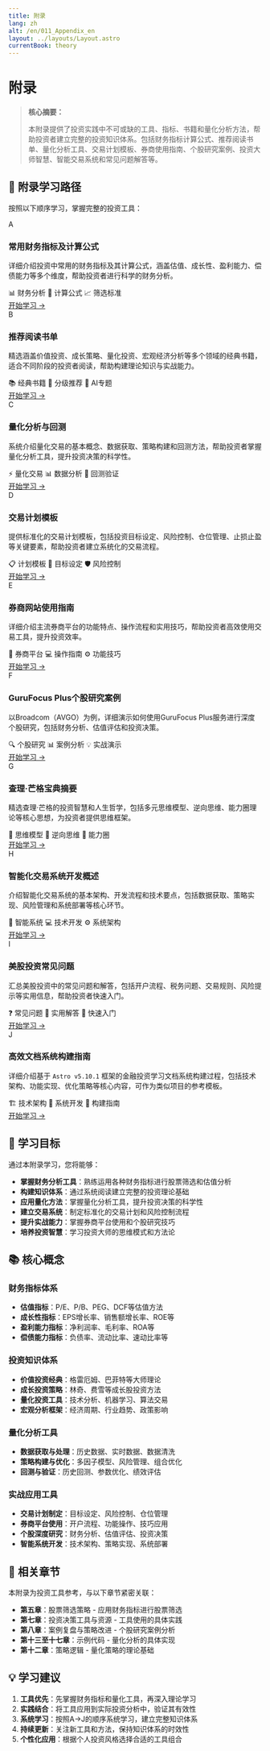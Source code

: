 ```yaml
---
title: 附录
lang: zh
alt: /en/011_Appendix_en
layout: ../layouts/Layout.astro
currentBook: theory
---
```


# 附录

> **核心摘要：**
> 
> 本附录提供了投资实践中不可或缺的工具、指标、书籍和量化分析方法，帮助投资者建立完整的投资知识体系。包括财务指标计算公式、推荐阅读书单、量化分析工具、交易计划模板、券商使用指南、个股研究案例、投资大师智慧、智能交易系统和常见问题解答等。

## 📖 附录学习路径

按照以下顺序学习，掌握完整的投资工具：

<div class="chapters-grid">
  <div class="chapter-card">
    <div class="chapter-header">
      <span class="chapter-number">A</span>
      <h3>常用财务指标及计算公式</h3>
    </div>
    <p>详细介绍投资中常用的财务指标及其计算公式，涵盖估值、成长性、盈利能力、偿债能力等多个维度，帮助投资者进行科学的财务分析。</p>
    <div class="chapter-features">
      <span class="feature-tag">📊 财务分析</span>
      <span class="feature-tag">🧮 计算公式</span>
      <span class="feature-tag">📈 筛选标准</span>
    </div>
    <a href="/011_Appendix/A.1_Financial_Indicators_and_Formulas_CN" class="chapter-link">开始学习 →</a>
  </div>

  <div class="chapter-card">
    <div class="chapter-header">
      <span class="chapter-number">B</span>
      <h3>推荐阅读书单</h3>
    </div>
    <p>精选涵盖价值投资、成长策略、量化投资、宏观经济分析等多个领域的经典书籍，适合不同阶段的投资者阅读，帮助构建理论知识与实战能力。</p>
    <div class="chapter-features">
      <span class="feature-tag">📚 经典书籍</span>
      <span class="feature-tag">🎯 分级推荐</span>
      <span class="feature-tag">🤖 AI专题</span>
    </div>
    <a href="/011_Appendix/B.1_Recommended_Reading_List_CN" class="chapter-link">开始学习 →</a>
  </div>

  <div class="chapter-card">
    <div class="chapter-header">
      <span class="chapter-number">C</span>
      <h3>量化分析与回测</h3>
    </div>
    <p>系统介绍量化交易的基本概念、数据获取、策略构建和回测方法，帮助投资者掌握量化分析工具，提升投资决策的科学性。</p>
    <div class="chapter-features">
      <span class="feature-tag">⚡ 量化交易</span>
      <span class="feature-tag">📊 数据分析</span>
      <span class="feature-tag">🔄 回测验证</span>
    </div>
    <a href="/011_Appendix/C.1_Quantitative_Analysis_and_Backtesting_CN" class="chapter-link">开始学习 →</a>
  </div>

  <div class="chapter-card">
    <div class="chapter-header">
      <span class="chapter-number">D</span>
      <h3>交易计划模板</h3>
    </div>
    <p>提供标准化的交易计划模板，包括投资目标设定、风险控制、仓位管理、止损止盈等关键要素，帮助投资者建立系统化的交易流程。</p>
    <div class="chapter-features">
      <span class="feature-tag">📋 计划模板</span>
      <span class="feature-tag">🎯 目标设定</span>
      <span class="feature-tag">🛡️ 风险控制</span>
    </div>
    <a href="/011_Appendix/D.1_Trading_Plan_Templates_CN" class="chapter-link">开始学习 →</a>
  </div>

  <div class="chapter-card">
    <div class="chapter-header">
      <span class="chapter-number">E</span>
      <h3>券商网站使用指南</h3>
    </div>
    <p>详细介绍主流券商平台的功能特点、操作流程和实用技巧，帮助投资者高效使用交易工具，提升投资效率。</p>
    <div class="chapter-features">
      <span class="feature-tag">🏦 券商平台</span>
      <span class="feature-tag">💻 操作指南</span>
      <span class="feature-tag">⚙️ 功能技巧</span>
    </div>
    <a href="/011_Appendix/E.1_Broker_Platform_Guide_CN" class="chapter-link">开始学习 →</a>
  </div>

  <div class="chapter-card">
    <div class="chapter-header">
      <span class="chapter-number">F</span>
      <h3>GuruFocus Plus个股研究案例</h3>
    </div>
    <p>以Broadcom（AVGO）为例，详细演示如何使用GuruFocus Plus服务进行深度个股研究，包括财务分析、估值评估和投资决策。</p>
    <div class="chapter-features">
      <span class="feature-tag">🔍 个股研究</span>
      <span class="feature-tag">📊 案例分析</span>
      <span class="feature-tag">💡 实战演示</span>
    </div>
    <a href="/011_Appendix/F.1_GuruFocus_Plus_Case_Study_CN" class="chapter-link">开始学习 →</a>
  </div>

  <div class="chapter-card">
    <div class="chapter-header">
      <span class="chapter-number">G</span>
      <h3>查理·芒格宝典摘要</h3>
    </div>
    <p>精选查理·芒格的投资智慧和人生哲学，包括多元思维模型、逆向思维、能力圈理论等核心思想，为投资者提供思维框架。</p>
    <div class="chapter-features">
      <span class="feature-tag">🧠 思维模型</span>
      <span class="feature-tag">🔄 逆向思维</span>
      <span class="feature-tag">🎯 能力圈</span>
    </div>
    <a href="/011_Appendix/G.1_Charlie_Munger_Wisdom_CN" class="chapter-link">开始学习 →</a>
  </div>

  <div class="chapter-card">
    <div class="chapter-header">
      <span class="chapter-number">H</span>
      <h3>智能化交易系统开发概述</h3>
    </div>
    <p>介绍智能化交易系统的基本架构、开发流程和技术要点，包括数据获取、策略实现、风险管理和系统部署等核心环节。</p>
    <div class="chapter-features">
      <span class="feature-tag">🤖 智能系统</span>
      <span class="feature-tag">💻 技术开发</span>
      <span class="feature-tag">⚙️ 系统架构</span>
    </div>
    <a href="/011_Appendix/H.1_Intelligent_Trading_System_CN" class="chapter-link">开始学习 →</a>
  </div>

  <div class="chapter-card">
    <div class="chapter-header">
      <span class="chapter-number">I</span>
      <h3>美股投资常见问题</h3>
    </div>
    <p>汇总美股投资中的常见问题和解答，包括开户流程、税务问题、交易规则、风险提示等实用信息，帮助投资者快速入门。</p>
    <div class="chapter-features">
      <span class="feature-tag">❓ 常见问题</span>
      <span class="feature-tag">📝 实用解答</span>
      <span class="feature-tag">🚀 快速入门</span>
    </div>
    <a href="/011_Appendix/I.1_US_Stock_Investment_FAQ_CN" class="chapter-link">开始学习 →</a>
  </div>

  <div class="chapter-card">
    <div class="chapter-header">
      <span class="chapter-number">J</span>
      <h3>高效文档系统构建指南</h3>
    </div>
    <p>详细介绍基于 <code>Astro v5.10.1</code> 框架的金融投资学习文档系统构建过程，包括技术架构、功能实现、优化策略等核心内容，可作为类似项目的参考模板。</p>
    <div class="chapter-features">
      <span class="feature-tag">🏗️ 技术架构</span>
      <span class="feature-tag">🚀 系统开发</span>
      <span class="feature-tag">📖 构建指南</span>
    </div>
    <a href="/011_Appendix/J.1_Document_System_Construction_Guide_CN" class="chapter-link">开始学习 →</a>
  </div>
</div>

## 🎯 学习目标

通过本附录学习，您将能够：

- **掌握财务分析工具**：熟练运用各种财务指标进行股票筛选和估值分析
- **构建知识体系**：通过系统阅读建立完整的投资理论基础
- **应用量化方法**：掌握量化分析工具，提升投资决策的科学性
- **建立交易系统**：制定标准化的交易计划和风险控制流程
- **提升实战能力**：掌握券商平台使用和个股研究技巧
- **培养投资智慧**：学习投资大师的思维模式和方法论

## 📚 核心概念

### 财务指标体系
- **估值指标**：P/E、P/B、PEG、DCF等估值方法
- **成长性指标**：EPS增长率、销售额增长率、ROE等
- **盈利能力指标**：净利润率、毛利率、ROA等
- **偿债能力指标**：负债率、流动比率、速动比率等

### 投资知识体系
- **价值投资经典**：格雷厄姆、巴菲特等大师理论
- **成长投资策略**：林奇、费雪等成长股投资方法
- **量化投资工具**：技术分析、机器学习、算法交易
- **宏观分析框架**：经济周期、行业趋势、政策影响

### 量化分析工具
- **数据获取与处理**：历史数据、实时数据、数据清洗
- **策略构建与优化**：多因子模型、风险管理、组合优化
- **回测与验证**：历史回测、参数优化、绩效评估

### 实战应用工具
- **交易计划制定**：目标设定、风险控制、仓位管理
- **券商平台使用**：开户流程、功能操作、技巧应用
- **个股深度研究**：财务分析、估值评估、投资决策
- **智能系统开发**：技术架构、策略实现、系统部署

## 🔗 相关章节

本附录为投资工具参考，与以下章节紧密关联：

- **第五章**：股票筛选策略 - 应用财务指标进行股票筛选
- **第七章**：投资决策工具与资源 - 工具使用的具体实践
- **第八章**：案例复盘与策略改进 - 个股研究案例分析
- **第十三至十七章**：示例代码 - 量化分析的具体实现
- **第十二章**：策略逻辑 - 量化策略的理论基础

## 💡 学习建议

1. **工具优先**：先掌握财务指标和量化工具，再深入理论学习
2. **实践结合**：将工具应用到实际投资分析中，验证其有效性
3. **系统学习**：按照A→J的顺序系统学习，建立完整知识体系
4. **持续更新**：关注新工具和方法，保持知识体系的时效性
5. **个性化应用**：根据个人投资风格选择合适的工具组合
